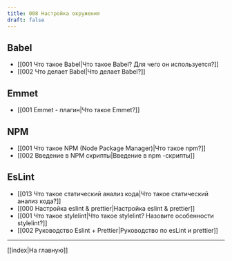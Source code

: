 ```yaml
---
title: 008 Настройка окружения
draft: false
---
```



## Babel

* [[001 Что такое Babel|Что такое Babel? Для чего он используется?]]
* [[002 Что делает Babel|Что делает Babel?]]

## Emmet

* [[001 Emmet - плагин|Что такое Emmet?]]

## NPM

* [[001 Что такое NPM (Node Package Manager)|Что такое npm?]]
* [[002 Введение в NPM скрипты|Введение в npm -скрипты]]

## EsLint

* [[013 Что такое статический анализ кода|Что такое статический анализ кода?]]
* [[000 Настройка eslint & prettier|Настройка eslint & prettier]]
* [[001 Что такое stylelint|Что такое stylelint? Назовите особенности stylelint?]]
* [[002 Руководство Eslint + Prettier|Руководство по esLint и prettier]]

___

[[index|На главную]]